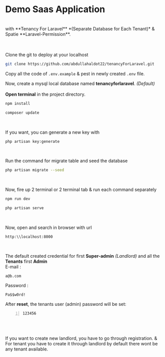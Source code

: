 # Demo Saas Application
<br>
with **Tenancy For Laravel** *(Separate Database for Each Tenant)* & Spatie **Laravel-Permission**.
<br>
<br>
<br>

Clone the git to deploy at your localhost 
```bash
git clone https://github.com/abdullahaldot22/tenancyForLaravel.git
```
Copy all the code of `.env.example` & pest in newly created `.env` file. 

Now, create a mysql local database named **tenancyforlaravel**. *(Default)* <br><br/>
**Open terminal** in the project directory.
```bash
npm install
```
```bash
composer update
```
<br>

If you want, you can generate a new key with 
```bash
php artisan key:generate
```
<br>

Run the command for migrate table and seed the database
```bash
php artisan migrate --seed
```
<br>

Now, fire up 2 terminal or 2 terminal tab & run each command separately 
```bash
npm run dev
```
```bash
php artisan serve
```
<br>

Now, open and search in browser with url
```
http:\\localhost:8000
```
<br>

The default created credential for first **Super-admin** *(Landlord)* and all the **Tenants** first **Admin** <br>
E-mail :
```mail
a@b.com
```
Password :
```text
Pa$$w0rd!
```
After **reset**, the tenants user (admin) password will be set:
```number
123456
```
<br><br>

If you want to create new landlord, you have to go through registration. & For tenant you have to create it through landlord by default there wont be any tenant available.

